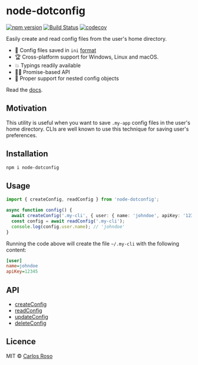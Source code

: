 # node-dotconfig
[![npm version](https://badge.fury.io/js/node-dotconfig.svg)](https://badge.fury.io/js/node-dotconfig)
[![Build Status](https://travis-ci.com/caroso1222/node-dotconfig.svg?branch=master)](https://travis-ci.com/caroso1222/node-dotconfig)
[![codecov](https://codecov.io/gh/caroso1222/node-dotconfig/branch/master/graph/badge.svg)](https://codecov.io/gh/caroso1222/node-dotconfig)

Easily create and read config files from the user's home directory.

- 🐝 Config files saved in `ini` [format](https://github.com/npm/ini)
- 🏆 Cross-platform support for Windows, Linux and macOS.
- 💥 Typings readily available
- 🏄‍♂️ Promise-based API
- 🥑 Proper support for nested config objects

Read the [docs](https://caroso1222.github.io/node-dotconfig).

## Motivation

This utility is useful when you want to save `.my-app` config files in the user's home directory. CLIs are well known to use this technique for saving user's preferences.

## Installation

```bash
npm i node-dotconfig
```

## Usage

```typescript
import { createConfig, readConfig } from 'node-dotconfig';

async function config() {
  await createConfig('.my-cli', { user: { name: 'johndoe', apiKey: '12345' } });
  const config = await readConfig('.my-cli');
  console.log(config.user.name); // 'johndoe'
}
```

Running the code above will create the file `~/.my-cli` with the following content:

```ini
[user]
name=johndoe
apiKey=12345
```

## API

- [createConfig](https://caroso1222.github.io/node-dotconfig/globals.html#createconfig)
- [readConfig](https://caroso1222.github.io/node-dotconfig/globals.html#readconfig)
- [updateConfig](https://caroso1222.github.io/node-dotconfig/globals.html#updateconfig)
- [deleteConfig](https://caroso1222.github.io/node-dotconfig/globals.html#deleteconfig)

## Licence

MIT © [Carlos Roso](https://carlosroso.com/)
